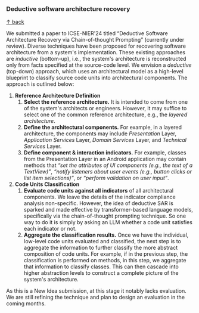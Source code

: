 ### Deductive software architecture recovery

[↑ back](/README.md)

We submitted a paper to ICSE-NIER'24 titled “Deductive Software Architecture Recovery via Chain-of-thought Prompting” (currently under review). Diverse techniques have been proposed for recovering software architecture from a system's  implementation. These existing approaches are *inductive* (bottom-up), i.e., the system's architecture is reconstructed only from facts specified at the source-code level. We envision a *deductive* (top-down) approach, which uses an architectural model as a high-level blueprint to classify source code units into architectural components. The approach is outlined below:

1. **Reference Architecture Definition**
   1. **Select the reference architecture.** It is intended to come from one of the system's architects or engineers. However, it may suffice to select one of the common reference architecture, e.g., the *layered architecture*.
   2. **Define the architectural components.** For example, in a layered architecture, the components may include *Presentation* Layer, *Application Services* Layer, *Domain Services* Layer, and *Technical Services* Layer.
   3. **Define component & interaction indicators.**  For example, classes from the Presentation Layer in an Android application may contain methods that *“set the attributes of UI components (e.g., the text of a TextView)”*, *“notify listeners about user events (e.g., button clicks or list item selections)”*, or *“perform validation on user input”*.
2. **Code Units Classification**
   1. **Evaluate code units against all indicators** of all architectural components. We leave the details of the indicator compliance analysis non-specific. However, the idea of deductive SAR is sparked and made effective by transformer-based language models, specifically via the chain-of-thought prompting technique. So one way to do it is simply by asking an LLM whether a code unit satisfies each indicator or not.
   2. **Aggregate the classification results.** Once we have the individual, low-level code units evaluated and classified, the next step is to aggregate the information to further classify the more abstract composition of code units. For example, if in the previous step, the classification is performed on methods, in this step, we aggregate that information to classify classes. This can then cascade into higher abstraction levels to construct a complete picture of the system's architecture.

As this is a New Idea submission, at this stage it notably lacks evaluation. We are still refining the technique and plan to design an evaluation in the coming months.
